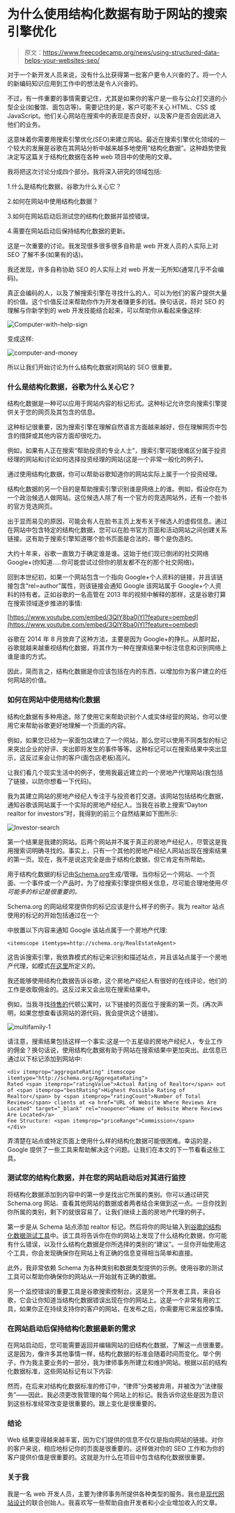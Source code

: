 # 为什么使用结构化数据有助于网站的搜索引擎优化

> 原文：<https://www.freecodecamp.org/news/using-structured-data-helps-your-websites-seo/>

对于一个新开发人员来说，没有什么比获得第一批客户更令人兴奋的了。将一个人的新编码知识应用到工作中的想法是令人兴奋的。

不过，有一件重要的事情需要记住，尤其是如果你的客户是一些与公众打交道的小型企业(如餐馆、面包店等)。需要记住的是，客户可能不关心 HTML、CSS 或 JavaScript。他们关心网站在搜索中的表现是否良好，以及客户是否会因此进入他们的业务。

这意味着你需要用搜索引擎优化(SEO)来建立网站。最近在搜索引擎优化领域的一个较大的发展是谷歌在其网站分析中越来越多地使用“结构化数据”。这种趋势使我决定写这篇关于结构化数据在各种 web 项目中的使用的文章。

我将把这次讨论分成四个部分。我将深入研究的领域包括:

1.什么是结构化数据，谷歌为什么关心它？

2.如何在网站中使用结构化数据？

3.如何在网站启动后测试您的结构化数据并监控错误。

4.需要在网站启动后保持结构化数据的更新。

这是一次重要的讨论。我发现很多很多很多自称是 web 开发人员的人实际上对 SEO 了解不多(如果有的话)。

我还发现，许多自称协助 SEO 的人实际上对 web 开发一无所知(通常几乎不会编码)。

真正会编码的人，以及了解搜索引擎在寻找什么的人，可以为他们的客户提供大量的价值。这个价值反过来帮助你作为开发者赚更多的钱。换句话说，将对 SEO 的理解与你新学到的 web 开发技能结合起来，可以帮助你从看起来像这样:

![Computer-with-help-sign](img/aa2d88235d1630a7669047bbe189808d.png)

变成这样:

![computer-and-money](img/24250f68e659bd9a5dbd64fd78e20a36.png)

所以让我们开始讨论为什么结构化数据对网站的 SEO 很重要。

### 什么是结构化数据，谷歌为什么关心它？

结构化数据是一种可以应用于网站内容的标记形式。这种标记允许您向搜索引擎提供关于您的网页及其包含的信息。

这种标记很重要，因为搜索引擎在理解自然语言方面越来越好，但在理解网页中包含的措辞或其他内容方面却很吃力。

例如，如果有人正在搜索“帮助投资的专业人士”，搜索引擎可能很难区分属于投资经理的网站和讨论如何选择投资经理的网站(这是一个非常一般化的例子)。

通过使用结构化数据，你可以帮助谷歌知道你的网站实际上属于一个投资经理。

结构化数据的另一个目的是帮助搜索引擎识别谁是网络上的谁。例如，假设你在为一个政治候选人做网站。这位候选人除了有一个官方的竞选网站外，还有一个脸书的官方竞选网页。

出于显而易见的原因，可能会有人在脸书主页上发布关于候选人的虚假信息。通过在网站中包含特定的结构化数据，您可以在脸书官方页面和活动网站之间创建关系链接。这有助于搜索引擎知道哪个脸书页面是合法的，哪个是伪造的。

大约十年来，谷歌一直致力于确定谁是谁。这始于他们现已倒闭的社交网络 Google+(你知道…..你可能尝试过但你的朋友都不在的那个社交网络)。

回到本世纪初，如果一个网站包含一个指向 Google+个人资料的链接，并且该链接包含“rel=author”属性，则该链接会通知 Google 该网站属于 Google+个人资料的持有者。正如谷歌的一名高管在 2013 年的视频中解释的那样，这是谷歌打算在搜索领域逐步推进的事情:

[https://www.youtube.com/embed/3QlY8ba0jYI?feature=oembed](https://www.youtube.com/embed/3QlY8ba0jYI?feature=oembed)

谷歌在 2014 年 8 月放弃了这种方法，主要是因为 Google+的挣扎。从那时起，谷歌就越来越重视结构化数据，将其作为一种在搜索结果中标注信息和识别网络上谁是谁的方式。

因此，简而言之，结构化数据是你应该包括在内的东西，以增加你为客户建立的任何网站的价值。

### 如何在网站中使用结构化数据

结构化数据有多种用途。除了使用它来帮助识别个人或实体经营的网站，你可以使用它来帮助谷歌更好地理解一个页面的内容。

例如，如果您已经为一家面包店建立了一个网站，那么您可以使用不同类型的标记来突出企业的好评、突出即将发生的事件等等。这种标记可以在搜索结果中突出显示，这反过来会让你的客户(面包店老板)高兴。

让我们看几个现实生活中的例子，使用我最近建立的一个房地产代理网站(我包括了链接，以防你想看一下代码)。

我为其建立网站的房地产经纪人专注于与投资者打交道。该网站包括结构化数据，通知谷歌该网站属于一个实际的房地产经纪人。当我在谷歌上搜索“Dayton realtor for investors”时，我得到的前三个自然结果如下图所示:

![Investor-search](img/2a53fb86daa012b39ef16112c4737139.png)

第一个结果是我建的网站。后两个网站并不属于真正的房地产经纪人，尽管这是我用搜索词明确寻找的。事实上，只有一个其他的房地产经纪人网站出现在搜索结果的第一页。现在，我不是说这完全是由于结构化数据，但它肯定有所帮助。

用于结构化数据的标记由[Schema.org](https://schema.org/)生成/管理。当你标记一个网站、一个页面、一个事件或一个产品时，为了给搜索引擎提供相关信息，尽可能合理地使用*尽可能多的标记是很重要的。*

Schema.org 的网站经常提供你的标记应该是什么样子的例子。我为 realtor 站点使用的标记的开始包括通过在一个

中放置以下内容来通知 Google 该站点属于一个房地产代理:

```
<itemscope itemtype=http://schema.org/RealEstateAgent>
```

这告诉搜索引擎，我依靠模式的标记来识别和描述站点，并且该站点属于一个房地产代理，如模式[在这里](https://schema.org/RealEstateAgent)所定义的。

我还能够使用结构化数据告诉谷歌，这个房地产经纪人有很好的在线评论，他们的工作是收取佣金的。这反过来又会出现在搜索结果中。

例如，当我寻找[待售的](https://www.dayton-real-estate-agent.com/apartments-multi-family-homes-for-sale/)代顿公寓时，以下链接的页面位于搜索的第一页。(再次声明，如果您想查看该网站的源代码，我会提供这个链接)。

![multifamily-1](img/3cea681ebb1f28270c3a88c8614f659d.png)

请注意，搜索结果包括这样一个事实:这是一个五星级的房地产经纪人，专业工作的佣金？换句话说，使用结构化数据有助于网站在搜索结果中更加突出。此信息已通过以下标记添加到网站中:

```
<div itemprop="aggregateRating" itemscope itemtype="http://schema.org/AggregateRating">
Rated <span itemprop="ratingValue">Actual Rating of Realtor</span> out of <span itemprop="bestRating">Highest Possible Rating of Realtor</span> by <span itemprop="ratingCount">Number of Total Reviews</span> clients at <a href="URL of Website Where Reviews Are Located" target="_blank" rel="noopener">Name of Website Where Reviews Are Located</a>
Fee Structure: <span itemprop="priceRange">Commission</span>
</div>
```

弄清楚在站点或特定页面上使用什么样的结构化数据可能很困难。幸运的是，Google 提供了一些工具来帮助解决这个问题。让我们在本文的下一节看看这些工具。

### 测试您的结构化数据，并在您的网站启动后对其进行监控

将结构化数据添加到内容中的第一步是找出它所属的类别。你可以通过研究 Schema.org 网站、查看其他网站的数据或者两者结合来做到这一点。一旦你找到你所属的类别，剩下的就很容易了。让我们继续上面的房地产代理的例子。

第一步是从 Schema 站点添加 realtor 标记。然后将你的网址输入到[谷歌的结构化数据测试工具](https://search.google.com/structured-data/testing-tool)中。该工具将告诉你在你的网站上发现了什么结构化数据，你可能有什么错误，以及什么结构化数据是你所选择的类别的“建议”。一旦你开始使用这个工具，你会发现确保你在网站上有正确的信息变得相当简单和直接。

此外，我非常依赖 Schema 为各种类别和数据类型提供的示例。使用谷歌的测试工具可以帮助你确保你的网站从一开始就有正确的数据。

另一个监控错误的重要工具是谷歌搜索控制台。这是另一个开发者工具，来自谷歌，它会让你知道当结构化数据错误出现在你的网站上。这是一个非常有用的工具，如果你正在持续支持你的客户的网站，在发布之后，你需要用它来监控事情。

### 在网站启动后保持结构化数据最新的需求

在网站启动后，您可能需要返回并编辑网站的旧结构化数据，了解这一点很重要。这是因为，像许多其他事情一样，结构化数据的标准会随着时间而变化。举个例子，作为我主要业务的一部分，我为律师事务所建立和维护网站。根据以前的结构化数据标准，这些网站标记有以下内容:

然而，在后来对结构化数据标准的修订中，“律师”分类被弃用，并被改为“法律服务”——因此，我必须更改我管理的每个网站上的标记。我告诉你这些是因为意识到这些标准经常改变是很重要的。跟上变化是很重要的。

### 结论

Web 结果变得越来越丰富，因为它们提供的信息不仅仅是指向网站的链接。对你的客户来说，相应地标记你的页面是很重要的。这样做对你的 SEO 工作和为你的客户提供价值是很重要的。这就是为什么在项目中包含结构化数据很重要。

### 关于我

我是一名 web 开发人员，主要为律师事务所提供各种类型的服务。我也是[现代网站设计](https://www.modern-website.design/)的联合创始人。我喜欢写一些帮助自由开发者和小企业增加收入的文章。